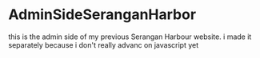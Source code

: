 # AdminSideSeranganHarbor
this is the admin side of my previous Serangan Harbour website.
i made it separately because i don't really advanc on javascript yet

